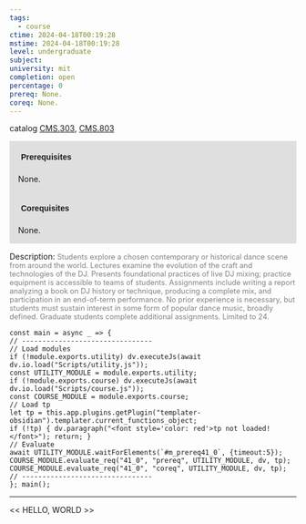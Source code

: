 ```yaml
---
tags:
  - course
ctime: 2024-04-18T00:19:28
mstime: 2024-04-18T00:19:28
level: undergraduate
subject: 
university: mit
completion: open
percentage: 0
prereq: None.
coreq: None.
---
```


catalog [CMS.303](http://student.mit.edu/catalog/mCMSa.html#CMS.303), [CMS.803](http://student.mit.edu/catalog/mCMSa.html#CMS.803)

<span style="display: block; padding: 15px; background-color: rgb(100, 100, 100, 0.2);"><font id="m_prereq41_0" style="display: block; font-family: Arial, sans-serif; font-weight: bold; padding: 5px">Prerequisites</font><br><span id="prereq41_0">None.</span></span>
<span style="display: block; padding: 15px; background-color: rgb(100, 100, 100, 0.2);"><font id="m_coreq41_0" style="display: block; font-family: Arial, sans-serif; font-weight: bold; padding: 5px">Corequisites</font><br><span id="coreq41_0">None.</span></span>

<font style="">Description:</font>
<font style="color: grey; font-size: 0.8rem;">Students explore a chosen contemporary or historical dance scene from around the world. Lectures examine the evolution of the craft and technologies of the DJ. Presents foundational practices of live DJ mixing; practice equipment is accessible to teams of students. Assignments include writing a report analyzing a book on DJ history or technique, producing a complete mix, and participation in an end-of-term performance. No prior experience is necessary, but students must sustain interest in some form of popular dance music, broadly defined. Graduate students complete additional assignments. Limited to 24.</font>

```dataviewjs
const main = async _ => {
// --------------------------------
// Load modules
if (!module.exports.utility) dv.executeJs(await dv.io.load("Scripts/utility.js"));
const UTILITY_MODULE = module.exports.utility;
if (!module.exports.course) dv.executeJs(await dv.io.load("Scripts/course.js"));
const COURSE_MODULE = module.exports.course;
// Load tp
let tp = this.app.plugins.getPlugin("templater-obsidian").templater.current_functions_object;
if (!tp) { dv.paragraph("<font style='color: red'>tp not loaded!</font>"); return; }
// Evaluate
await UTILITY_MODULE.waitForElements(`#m_prereq41_0`, {timeout:5});
COURSE_MODULE.evaluate_req("41_0", "prereq", UTILITY_MODULE, dv, tp);
COURSE_MODULE.evaluate_req("41_0", "coreq", UTILITY_MODULE, dv, tp);
// --------------------------------
}; main();
```

---

<< HELLO, WORLD >>
